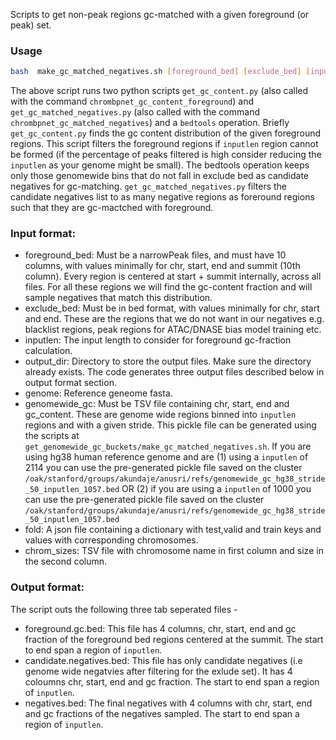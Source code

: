 Scripts to get  non-peak regions gc-matched with a given foreground (or peak) set.

### Usage

```bash 
bash  make_gc_matched_negatives.sh [foreground_bed] [exclude_bed] [inputlen] [output_dir] [genome] [genomewide_gc] [fold] [chrom_sizes]
```

The above script runs two python scripts `get_gc_content.py` (also called with the command `chrombpnet_gc_content_foreground`) and `get_gc_matched_negatives.py` (also called with the command `chrombpnet_gc_matched_negatives`) and a `bedtools` operation. Briefly `get_gc_content.py` finds the gc content distribution of the given foreground regions. This script filters the foreground regions if `inputlen` region cannot be formed (if the percentage of peaks filtered is high consider reducing the `inputlen` as your genome might be small). The bedtools operation keeps only those genomewide bins that do not fall in exclude bed as candidate negatives for gc-matching. `get_gc_matched_negatives.py`  filters the candidate negatives list to as many negative regions as foreround regions such that they are gc-mactched with foreground.

### Input format:

- foreground_bed: Must be a narrowPeak files, and must have 10 columns, with values minimally for chr, start, end and summit (10th column). Every region is centered at start + summit internally, across all files. For all these regions we will find the gc-content fraction and will sample negatives that match this distribution.
- exclude_bed: Must be in bed format, with values minimally for chr, start and end. These are the regions that we do not want in our negatives e.g. blacklist regions, peak regions for ATAC/DNASE bias model training etc.
- inputlen: The input length to consider for foreground gc-fraction calculation.
- output_dir: Directory to store the output files. Make sure the directory already exists. The code generates three output files described below in output format section.
- genome: Reference geneome fasta.
- genomewide_gc: Must be TSV file containing chr, start, end and gc_content. These are genome wide regions binned into `inputlen` regions and with a given stride. This pickle file can be generated using the scripts at `get_genomewide_gc_buckets/make_gc_matched_negatives.sh`. If you are using hg38 human reference genome and are (1) using a  `inputlen` of 2114 you can use the pre-generated pickle file saved on the cluster `/oak/stanford/groups/akundaje/anusri/refs/genomewide_gc_hg38_stride_50_inputlen_1057.bed` OR (2) if you are using a `inputlen` of 1000 you can use the pre-generated pickle file saved on the cluster `/oak/stanford/groups/akundaje/anusri/refs/genomewide_gc_hg38_stride_50_inputlen_1057.bed`
- fold: A json file containing a dictionary with test,valid and train keys and values with corresponding chromosomes.
- chrom_sizes: TSV file with chromosome name in first column and size in the second column.

### Output format:

The script outs the following three tab seperated files - 

- foreground.gc.bed: This file has 4 columns, chr, start, end and gc fraction of the foreground bed regions centered at the summit. The start to end span a region of `inputlen`.
- candidate.negatives.bed: This file has only candidate negatives (i.e genome wide negatvies after filtering for the exlude set). It has 4 coloumns chr, start, end and gc fraction. The start to end span a region of `inputlen`. 
- negatives.bed: The final negatives with 4 columns with chr, start, end  and gc fractions of the negatives sampled. The start to end span a region of `inputlen`.
